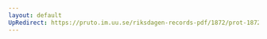 ```yaml
---
layout: default
UpRedirect: https://pruto.im.uu.se/riksdagen-records-pdf/1872/prot-1872--ak--302/prot-1872--ak--302_019.pdf
---
```

